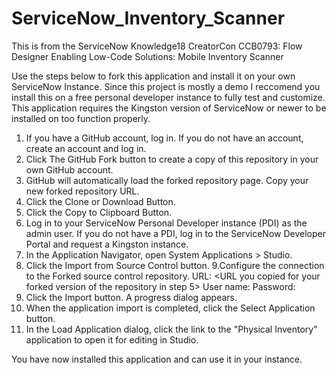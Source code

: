 # ServiceNow_Inventory_Scanner

This is from the ServiceNow Knowledge18 CreatorCon CCB0793: Flow Designer Enabling Low-Code Solutions: Mobile Inventory Scanner

Use the steps below to fork this application and install it on your own ServiceNow Instance. Since this project is mostly a demo I reccomend you install this on a free personal developer instance to fully test and customize. This application requires the Kingston version of ServiceNow or newer to be installed on too function properly.

1. If you have a GitHub account, log in. If you do not have an account, create an account and log in.
2. Click The GitHub Fork button to create a copy of this repository in your own GitHub account.
3. GitHub will automatically load the forked repository page. Copy your new forked repository URL.
4. Click the Clone or Download Button.
5. Click the Copy to Clipboard Button.
6. Log in to your ServiceNow Personal Developer instance (PDI) as the admin user. If you do not have a PDI, log in to the ServiceNow Developer Portal and request a Kingston instance.
7. In the Application Navigator, open System Applications > Studio. 
8. Click the Import from Source Control button.
9.Configure the connection to the Forked source control repository. 
  URL: <URL you copied for your forked version of the repository in step 5>
  User name: <Your github.com user name>
  Password: <Your github.com password>
10. Click the Import button. A progress dialog appears. 
11. When the application import is completed, click the Select Application button.
12. In the Load Application dialog, click the link to the "Physical Inventory" application to open it for editing in Studio.
  
You have now installed this application and can use it in your instance. 
